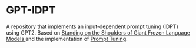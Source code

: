 # GPT-IDPT

A repository that implements an input-dependent prompt tuning (IDPT) using GPT2.
Based on [Standing on the Shoulders of Giant Frozen Language Models
](https://arxiv.org/abs/2204.10019) and the implementation of 
[Prompt Tuning](https://github.com/mkshing/Prompt-Tuning).


